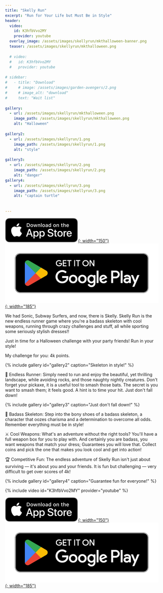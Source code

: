 ```yaml
---
title: "Skelly Run"
excerpt: "Run for Your Life but Must Be in Style"
header:
  video:
    id: K3hfbVvo2MY
    provider: youtube
  overlay_image: /assets/images/skellyrun/mkthalloween-banner.png
  teaser: /assets/images/skellyrun/mkthalloween.png
  
  # video:
  #   id: K3hfbVvo2MY
  #   provider: youtube

# sidebar:
#   - title: "Download"
#     # image: /assets/images/garden-avengers/2.png
#     # image_alt: "download"
#     text: "Wait list"

gallery:
  - url: /assets/images/skellyrun/mkthalloween.png
    image_path: /assets/images/skellyrun/mkthalloween.png
    alt: "Halloween"

gallery2:
  - url: /assets/images/skellyrun/1.png
    image_path: /assets/images/skellyrun/1.png
    alt: "style"

gallery3:
  - url: /assets/images/skellyrun/2.png
    image_path: /assets/images/skellyrun/2.png
    alt: "danger"
gallery4:
  - url: /assets/images/skellyrun/3.png
    image_path: /assets/images/skellyrun/3.png
    alt: "captain turtle"


---
```

[![AppStore](/assets/images/appstore-badge-black.svg){: width="150"}](https://apps.apple.com/us/app/skelly-run/id6467491691) 
[![PlayStore](/assets/images/google-play-badge.png){: width="185"}](https://play.google.com/store/apps/details?id=com.HippoPenny.SkellyRun)


We had Sonic, Subway Surfers, and now, there is Skelly. Skelly Run is the new endless runner game where you're a badass skeleton with cool weapons, running through crazy challenges and stuff, all while sporting some seriously stylish dresses!! 

Just in time for a Halloween challenge with your party friends! Run in your style!

My challenge for you: 4k points.

<!-- {% include gallery id="gallery" caption="Just in time for Halloween challenge with your party!" %} -->

{% include gallery id="gallery2" caption="Skeleton in style!" %}

🏃 Endless Runner: Simply need to run and enjoy the beautiful, yet thrilling landscape, while avoiding rocks, and those naughty nightly creatures. Don't forget your pickaxe, it is a useful tool to smash those bats. The secret is you want to smash them; it feels good. A hint is to time your hit. Just don't fall down!

{% include gallery id="gallery3" caption="Just don't fall down!" %}

🦴 Badass Skeleton: Step into the bony shoes of a badass skeleton, a character that oozes charisma and a determination to overcome all odds. Remember everything must be in style! 

⚔️ Cool Weapons: What's an adventure without the right tools? You'll have a full weapon box for you to play with. And certainly you are badass, you want weapons that match your dress; Guarantees you will love that. Collect coins and pick the one that makes you look cool and get into action!

🏆 Competitive Fun: The endless adventure of Skelly Run isn't just about surviving — it's about you and your friends. It is fun but challenging — very difficult to get over scores of 4k!

{% include gallery id="gallery4" caption="Guarantee fun for everyone!" %}

{% include video id="K3hfbVvo2MY" provider="youtube" %}


[![AppStore](/assets/images/appstore-badge-black.svg){: width="150"}](https://apps.apple.com/us/app/skelly-run/id6467491691) 
[![PlayStore](/assets/images/google-play-badge.png){: width="185"}](https://play.google.com/store/apps/details?id=com.HippoPenny.SkellyRun)


